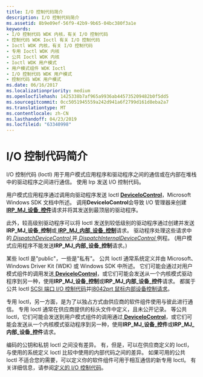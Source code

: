 ```yaml
---
title: I/O 控制代码简介
description: I/O 控制代码简介
ms.assetid: 8b9e09ef-56f9-42b9-9b65-04bc380f3a1e
keywords:
- I/O 控制代码 WDK 内核，有关 I/O 控制代码
- 控制代码 WDK Ioctl 有关 I/O 控制代码
- Ioctl WDK 内核，有关 I/O 控制代码
- 专用 Ioctl WDK 内核
- 公共 Ioctl WDK 内核
- Ioctl WDK 用户模式
- 用户模式组件 WDK Ioctl
- I/O 控制代码 WDK 用户模式
- 控制代码 WDK 用户模式
ms.date: 06/16/2017
ms.localizationpriority: medium
ms.openlocfilehash: 1425338b7af965a9936ab445735209482b0f5dd5
ms.sourcegitcommit: 0cc5051945559a242d941a6f2799d161d8eba2a7
ms.translationtype: MT
ms.contentlocale: zh-CN
ms.lasthandoff: 04/23/2019
ms.locfileid: "63340998"
---
```

# <a name="introduction-to-io-control-codes"></a>I/O 控制代码简介





I/O 控制代码 (Ioctl) 用于用户模式应用程序和驱动程序之间的通信或在内部在堆栈中的驱动程序之间进行通信。 使用 Irp 发送 I/O 控制代码。

用户模式应用程序通过调用向驱动程序发送 Ioctl [ **DeviceIoControl**](https://msdn.microsoft.com/library/windows/desktop/aa363216)，Microsoft Windows SDK 文档中所述。 调用**DeviceIoControl**会导致 I/O 管理器来创建[ **IRP\_MJ\_设备\_控件**](https://msdn.microsoft.com/library/windows/hardware/ff550744)请求并将其发送到最顶层的驱动程序。

此外，较高级别驱动程序可以将 Ioctl 发送到较低级别的驱动程序通过创建并发送**IRP\_MJ\_设备\_控制**或[ **IRP\_MJ\_内部\_设备\_控制**](https://msdn.microsoft.com/library/windows/hardware/ff550766)请求。 驱动程序处理这些请求中的[ *DispatchDeviceControl* ](https://docs.microsoft.com/windows-hardware/drivers/ddi/content/wdm/nc-wdm-driver_dispatch)并[ *DispatchInternalDeviceControl* ](https://docs.microsoft.com/windows-hardware/drivers/ddi/content/wdm/nc-wdm-driver_dispatch)例程。 (用户模式应用程序不能发送**IRP\_MJ\_内部\_设备\_控制**请求。)

某些 Ioctl 是"public"，一些是"私有"。 公共 Ioctl 通常系统定义并由 Microsoft、 Windows Driver Kit (WDK) 或 Windows SDK 中所述。 它们可能会通过对用户模式组件的调用发送[ **DeviceIoControl**](https://msdn.microsoft.com/library/windows/desktop/aa363216)，或它们可能会发送从一个内核模式驱动程序到另一种，使用**IRP\_MJ\_设备\_控制**或**IRP\_MJ\_内部\_设备\_控件**请求。 都属于公共 Ioctl [SCSI 端口 I/O 控制代码](https://msdn.microsoft.com/library/windows/hardware/ff565367)并[I8042prt 鼠标内部设备控制请求](https://msdn.microsoft.com/library/windows/hardware/ff539982)。

专用 Ioctl，另一方面，是为了以独占方式由供应商的软件组件使用与彼此进行通信。 专用 Ioctl 通常在供应商提供的标头文件中定义，且未公开记录。 等公共 Ioctl，它们可能会发送到用户模式组件的调用通过[ **DeviceIoControl**](https://msdn.microsoft.com/library/windows/desktop/aa363216)，或它们可能会发送从一个内核模式驱动程序到另一种，使用**IRP\_MJ\_设备\_控件**或**IRP\_MJ\_内部\_设备\_控件**请求。

编码的公钥和私钥 Ioctl 之间没有差异。 有，但是，可以在供应商定义的 Ioctl，与使用的系统定义 Ioctl 比较中使用的内部代码之间的差异。 如果可用的公共 Ioctl 不适合您的需要，可以定义你的软件组件可用于相互通信的新专用 Ioctl。 有关详细信息，请参阅[定义的 I/O 控制代码](defining-i-o-control-codes.md)。

 

 




